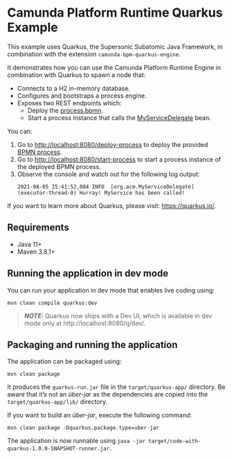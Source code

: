 # Camunda Platform Runtime Quarkus Example

This example uses Quarkus, the Supersonic Subatomic Java Framework, 
in combination with the extension  `camunda-bpm-quarkus-engine`.

It demonstrates how you can use the Camunda Platform Runtime Engine in combination with Quarkus to spawn a node that:

* Connects to a H2 in-memory database.
* Configures and bootstraps a process engine.
* Exposes two REST endpoints which:
  * Deploy the [process.bpmn](src/main/resources/process.bpmn).
  * Start a process instance that calls the [MyServiceDelegate](src/main/java/org/acme/MyServiceDelegate.java) bean.

You can:
1. Go to [http://localhost:8080/deploy-process]() to deploy the provided [BPMN process](src/main/resources/process.bpmn).
2. Go to [http://localhost:8080/start-process]() to start a process instance of the deployed BPMN process.
3. Observe the console and watch out for the following log output:
   ```
   2021-08-05 15:41:52,004 INFO  [org.acm.MyServiceDelegate] (executor-thread-0) Hurray! MyService has been called!
   ```

If you want to learn more about Quarkus, please visit: https://quarkus.io/.

## Requirements

* Java 11+
* Maven 3.8.1+

## Running the application in dev mode

You can run your application in dev mode that enables live coding using:
```shell script
mvn clean compile quarkus:dev
```

> **_NOTE:_**  Quarkus now ships with a Dev UI, which is available in dev mode only at http://localhost:8080/q/dev/.

## Packaging and running the application

The application can be packaged using:
```shell script
mvn clean package
```
It produces the `quarkus-run.jar` file in the `target/quarkus-app/` directory.
Be aware that it’s not an _über-jar_ as the dependencies are copied into the `target/quarkus-app/lib/` directory.

If you want to build an _über-jar_, execute the following command:
```shell script
mvn clean package -Dquarkus.package.type=uber-jar
```

The application is now runnable using `java -jar target/code-with-quarkus-1.0.0-SNAPSHOT-runner.jar`.